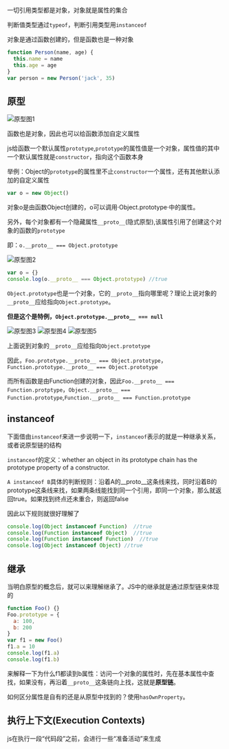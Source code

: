 一切引用类型都是对象，对象就是属性的集合

判断值类型通过`typeof`，判断引用类型用`instanceof`

对象是通过函数创建的，但是函数也是一种对象
```js
function Person(name, age) {
  this.name = name
  this.age = age
}
var person = new Person('jack', 35)
```
## 原型
![原型图1](http://images.cnitblog.com/blog/138012/201409/172130097842386.png)

函数也是对象，因此也可以给函数添加自定义属性

js给函数一个默认属性`prototype`,`prototype`的属性值是一个对象，属性值的其中一个默认属性就是`constructor`，指向这个函数本身

举例：Object的`prototype`的属性里不止`constructor`一个属性，还有其他默认添加的自定义属性
```js
var o = new Object()
```
对象o是由函数Object创建的，o可以调用·Object.prototype·中的属性。

另外，每个对象都有一个隐藏属性`__proto__`(隐式原型),该属性引用了创建这个对象的函数的`prototype`

即：`o.__proto__ === Object.prototype`

![原型图2](http://images.cnitblog.com/blog/138012/201409/181509180812624.png)
```js
var o = {}
console.log(o.__proto__ === Object.prototype) //true
```
`Object.prototype`也是一个对象，它的`__proto__`指向哪里呢？理论上说对象的`__proto__`应给指向`Object.prototype`。

**但是这个是特例，`Object.prototype.__proto__ === null`**

![原型图3](http://images.cnitblog.com/blog/138012/201409/181510403153733.png)
![原型图4](http://images.cnitblog.com/blog/138012/201409/181512489403338.png)
![原型图5](http://images.cnitblog.com/blog/138012/201409/181512068463597.png)

上面说到对象的`__proto__`应给指向`Object.prototype`

因此，`Foo.prototype.__proto__ === Object.prototype`，`Function.prototype.__proto__ === Object.prototype`

而所有函数是由Function创建的对象，因此`Foo.__proto__ === Function.protptype`，`Object.__proto__ === Function.prototype`,`Function.__proto__ === Function.prototype`
## instanceof

下面借由`instanceof`来进一步说明一下，`instanceof`表示的就是一种继承关系，或者说原型链的结构

`instanceof`的定义：whether an object in its prototype chain has the prototype property of a constructor.

`A instanceof B`具体的判断规则：沿着A的__proto__这条线来找，同时沿着B的prototype这条线来找，如果两条线能找到同一个引用，即同一个对象，那么就返回true。如果找到终点还未重合，则返回false

因此以下规则就很好理解了
```js
console.log(Object instanceof Function)  //true
console.log(Function instanceof Object)  //true
console.log(Function instanceof Function)  //true
console.log(Object instanceof Object) //true
```
## 继承
当明白原型的概念后，就可以来理解继承了。JS中的继承就是通过原型链来体现的
```js
function Foo() {}
Foo.prototype = {
  a: 100,
  b: 200
}
var f1 = new Foo()
f1.a = 10
console.log(f1.a)
console.log(f1.b)
```
来解释一下为什么f1都读到b属性：访问一个对象的属性时，先在基本属性中查找，如果没有，再沿着`__proto__`这条链向上找，这就是**原型链**。

如何区分属性是自有的还是从原型中找到的？使用`hasOwnProperty`。
## 执行上下文(Execution Contexts)
js在执行一段“代码段”之前，会进行一些“准备活动”来生成
